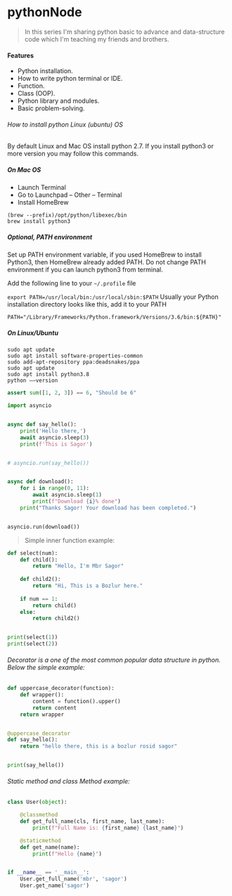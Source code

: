 # pythonNode

> In this series I'm sharing python basic to advance and data-structure code which I'm teaching my friends and brothers.

#### Features

- Python installation.
- How to write python terminal or IDE.
- Function.
- Class (OOP).
- Python library and modules.
- Basic problem-solving.


###### How to install python Linux (ubuntu) OS

By default Linux and Mac OS install python 2.7. If you install python3 or more version you may follow this commands.

##### On Mac OS
- Launch Terminal
- Go to Launchpad – Other – Terminal
- Install HomeBrew
```
(brew --prefix)/opt/python/libexec/bin
brew install python3
```

##### Optional, PATH environment
Set up PATH environment variable, if you used HomeBrew to install Python3, then HomeBrew already added PATH. Do not 
change PATH environment if you can launch python3 from terminal.

Add the following line to your `~/.profile` file

`export PATH=/usr/local/bin:/usr/local/sbin:$PATH`
Usually your Python installation directory looks like this, add it to your PATH

`PATH="/Library/Frameworks/Python.framework/Versions/3.6/bin:${PATH}"`

##### On Linux/Ubuntu
```
sudo apt update
sudo apt install software-properties-common
sudo add-apt-repository ppa:deadsnakes/ppa
sudo apt update
sudo apt install python3.8
python ––version
```

```python
assert sum([1, 2, 3]) == 6, "Should be 6"
```

```python
import asyncio


async def say_hello():
    print('Hello there,')
    await asyncio.sleep(3)
    print(f'This is Sagor')


# asyncio.run(say_hello())


async def download():
    for i in range(0, 11):
        await asyncio.sleep(1)
        print(f"Download {i}% done")
    print("Thanks Sagor! Your download has been completed.")


asyncio.run(download())

```

> Simple inner function example:

```python
def select(num):
    def child():
        return "Hello, I'm Mbr Sagor"
    
    def child2():
        return "Hi, This is a Bozlur here."
    
    if num == 1:
        return child()
    else:
        return child2()


print(select(1))
print(select(2))

```

###### Decorator is a one of the most common popular data structure in python. Below the simple example:
```python
def uppercase_decorator(function):
    def wrapper():
        content = function().upper()
        return content
    return wrapper


@uppercase_decorator
def say_hello():
    return "hello there, this is a bozlur rosid sagor"


print(say_hello())
```

###### Static method and class Method example:
```python
class User(object):

    @classmethod
    def get_full_name(cls, first_name, last_name):
        print(f"Full Name is: {first_name} {last_name}")

    @staticmethod
    def get_name(name):
        print(f"Hello {name}")


if __name__ == '__main__':
    User.get_full_name('mbr', 'sagor')
    User.get_name('sagor')
```
